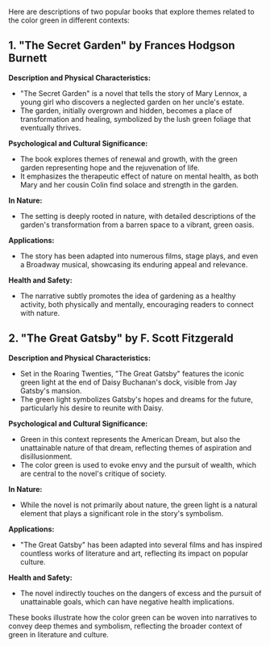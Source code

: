 Here are descriptions of two popular books that explore themes related to the color green in different contexts:

## 1. **"The Secret Garden" by Frances Hodgson Burnett**
**Description and Physical Characteristics:**
- "The Secret Garden" is a novel that tells the story of Mary Lennox, a young girl who discovers a neglected garden on her uncle's estate.
- The garden, initially overgrown and hidden, becomes a place of transformation and healing, symbolized by the lush green foliage that eventually thrives.

**Psychological and Cultural Significance:**
- The book explores themes of renewal and growth, with the green garden representing hope and the rejuvenation of life.
- It emphasizes the therapeutic effect of nature on mental health, as both Mary and her cousin Colin find solace and strength in the garden.

**In Nature:**
- The setting is deeply rooted in nature, with detailed descriptions of the garden's transformation from a barren space to a vibrant, green oasis.

**Applications:**
- The story has been adapted into numerous films, stage plays, and even a Broadway musical, showcasing its enduring appeal and relevance.

**Health and Safety:**
- The narrative subtly promotes the idea of gardening as a healthy activity, both physically and mentally, encouraging readers to connect with nature.

## 2. **"The Great Gatsby" by F. Scott Fitzgerald**
**Description and Physical Characteristics:**
- Set in the Roaring Twenties, "The Great Gatsby" features the iconic green light at the end of Daisy Buchanan's dock, visible from Jay Gatsby's mansion.
- The green light symbolizes Gatsby's hopes and dreams for the future, particularly his desire to reunite with Daisy.

**Psychological and Cultural Significance:**
- Green in this context represents the American Dream, but also the unattainable nature of that dream, reflecting themes of aspiration and disillusionment.
- The color green is used to evoke envy and the pursuit of wealth, which are central to the novel's critique of society.

**In Nature:**
- While the novel is not primarily about nature, the green light is a natural element that plays a significant role in the story's symbolism.

**Applications:**
- "The Great Gatsby" has been adapted into several films and has inspired countless works of literature and art, reflecting its impact on popular culture.

**Health and Safety:**
- The novel indirectly touches on the dangers of excess and the pursuit of unattainable goals, which can have negative health implications.

These books illustrate how the color green can be woven into narratives to convey deep themes and symbolism, reflecting the broader context of green in literature and culture.

